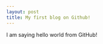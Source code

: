 ```yaml
---
layout: post
title: My first blog on Github!
---
```


I am saying hello world from GitHub!

<!--more-->